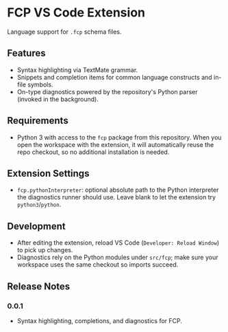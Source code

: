 # FCP VS Code Extension

Language support for `.fcp` schema files.

## Features
- Syntax highlighting via TextMate grammar.
- Snippets and completion items for common language constructs and in-file symbols.
- On-type diagnostics powered by the repository's Python parser (invoked in the background).

## Requirements
- Python 3 with access to the `fcp` package from this repository. When you open the workspace with the extension, it will automatically reuse the repo checkout, so no additional installation is needed.

## Extension Settings
- `fcp.pythonInterpreter`: optional absolute path to the Python interpreter the diagnostics runner should use. Leave blank to let the extension try `python3`/`python`.

## Development
- After editing the extension, reload VS Code (`Developer: Reload Window`) to pick up changes.
- Diagnostics rely on the Python modules under `src/fcp`; make sure your workspace uses the same checkout so imports succeed.

## Release Notes

### 0.0.1
- Syntax highlighting, completions, and diagnostics for FCP.
